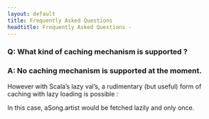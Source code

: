 ```yaml
---
layout: default
title: Frequently Asked Questions
headtitle: Frequently Asked Questions -
---
```


### Q: What kind of caching mechanism is supported ?

### A: No caching mechanism is supported at the moment.

However with Scala’s lazy val’s, a rudimentary (but useful) form of  
caching with lazy loading is possible :

<script type="syntaxhighlighter" class="brush: scala">

<![CDATA[

class Song(val id, val title: String, val artistId: Long) {
  lazy val artist = artists.where(a => a.id === artistId).single
}

]]>

</script>

In this case, aSong.artist would be fetched lazily and only once.
